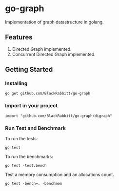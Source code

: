 # go-graph

Implementation of graph datastructure in golang.

## Features
1. Directed Graph implemented.
2. Concurrent Directed Graph implemented.

## Getting Started

### Installing

```
go get github.com/BlackRabbitt/go-graph
```

### Import in your project

```
import "github.com/BlackRabbitt/go-graph/digraph"
```

### Run Test and Benchmark

To run the tests:
```
go test
```

To run the benchmarks:
```
go test -test.bench 
```

Test a memory consumption and an allocations count. 
```
go test -bench=. -benchmem
```
